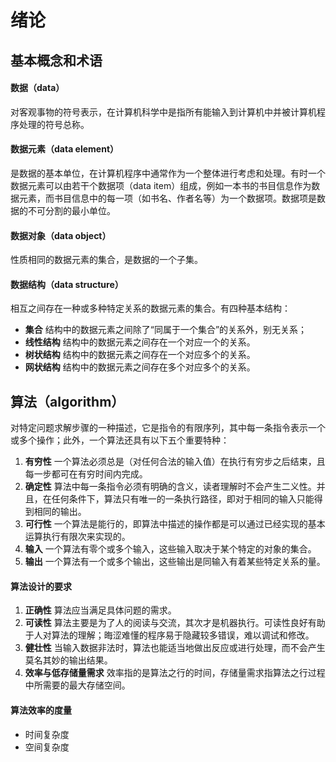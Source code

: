 # 绪论 #

## 基本概念和术语 ##

#### 数据（data） ####

对客观事物的符号表示，在计算机科学中是指所有能输入到计算机中并被计算机程序处理的符号总称。

#### 数据元素（data element）

是数据的基本单位，在计算机程序中通常作为一个整体进行考虑和处理。有时一个数据元素可以由若干个数据项（data item）组成，例如一本书的书目信息作为数据元素，而书目信息中的每一项（如书名、作者名等）为一个数据项。数据项是数据的不可分割的最小单位。

#### 数据对象（data object） ####

性质相同的数据元素的集合，是数据的一个子集。

#### 数据结构（data structure）

相互之间存在一种或多种特定关系的数据元素的集合。有四种基本结构：

- **集合**  结构中的数据元素之间除了“同属于一个集合”的关系外，别无关系；
- **线性结构**  结构中的数据元素之间存在一个对应一个的关系。
- **树状结构**  结构中的数据元素之间存在一个对应多个的关系。
- **网状结构**  结构中的数据元素之间存在多个对应多个的关系。

## 算法（algorithm）

对特定问题求解步骤的一种描述，它是指令的有限序列，其中每一条指令表示一个或多个操作；此外，一个算法还具有以下五个重要特种：

1. **有穷性**  一个算法必须总是（对任何合法的输入值）在执行有穷步之后结束，且每一步都可在有穷时间内完成。  
2. **确定性**  算法中每一条指令必须有明确的含义，读者理解时不会产生二义性。并且，在任何条件下，算法只有唯一的一条执行路径，即对于相同的输入只能得到相同的输出。
3. **可行性**   一个算法是能行的，即算法中描述的操作都是可以通过已经实现的基本运算执行有限次来实现的。
4. **输入**  一个算法有零个或多个输入，这些输入取决于某个特定的对象的集合。
5. **输出**  一个算法有一个或多个输出，这些输出是同输入有着某些特定关系的量。

#### 算法设计的要求 ####

1. **正确性**  算法应当满足具体问题的需求。
2. **可读性**  算法主要是为了人的阅读与交流，其次才是机器执行。可读性良好有助于人对算法的理解；晦涩难懂的程序易于隐藏较多错误，难以调试和修改。
3. **健壮性** 当输入数据非法时，算法也能适当地做出反应或进行处理，而不会产生莫名其妙的输出结果。
4. **效率与低存储量需求**  效率指的是算法之行的时间，存储量需求指算法之行过程中所需要的最大存储空间。

#### 算法效率的度量 ####

- 时间复杂度
- 空间复杂度